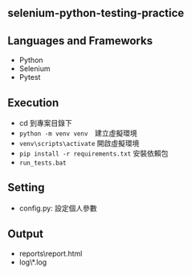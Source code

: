 selenium-python-testing-practice
---


Languages and Frameworks
---
- Python
- Selenium
- Pytest

Execution
---
- cd 到專案目錄下
- `python -m venv venv`　建立虛擬環境
- `venv\scripts\activate` 開啟虛擬環境 
- `pip install -r requirements.txt` 安裝依賴包
- `run_tests.bat`

Setting
---
- config.py: 設定個人參數

Output
---
- reports\report.html
- log\\*.log

